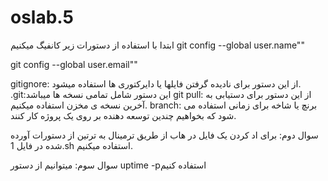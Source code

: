 # oslab.5
ابتدا با استفاده از دستورات زیر کانفیگ میکنیم
git config --global user.name""

git config --global user.email""

gitignore:
از این دستور برای نادیده گرفتن فایلها یا دایرکتوری ها استفاده میشود.
.git:این دستور شامل تمامی نسخه ها میباشد
git pull:
 از این دستور برای دستیابی به آخرین نسخه ی مخزن استفاده میکنیم.
branch: برنچ یا شاخه برای زمانی استفاده می شود که بخواهیم چندین توسعه دهنده بر روی یک پروژه کار کنند.

سوال دوم:
برای اد کردن یک فایل در هاب از طریق ترمینال به ترتین از دستورات آورده شده در فایل 1.sh
استفاده میکنیم.

سوال سوم:
میتوانیم از دستور uptime -pاستفاده کنیم 
